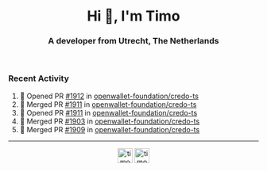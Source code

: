 <h1 align="center">Hi 👋, I'm Timo</h1>
<h3 align="center">A developer from Utrecht, The Netherlands</h3>
<br/>
<!-- https://github.com/rahuldkjain/github-profile-readme-generator --!>

<!--  <p align="left"><img src="https://github-readme-stats.vercel.app/api?username=timoglastra&show_icons=true&count_private=true&" alt="timoglastra" /></p> --!>

<!--
Github language stats
<p align="left"><img src="https://github-readme-stats.vercel.app/api/top-langs/?username=timoglastra&layout=compact" alt="timoglastra" /><p>
-->

<!-- Codestats language stats -->
<!-- <p align="left"><img src="https://codestats-readme.vercel.app/api/top-langs/?username=timoglastra&layout=compact&language_count=12" alt="timoglastra" /><p>    --!>
  
<h3>Recent Activity</h3>

<!--START_SECTION:activity-->
1. 💪 Opened PR [#1912](https://github.com/openwallet-foundation/credo-ts/pull/1912) in [openwallet-foundation/credo-ts](https://github.com/openwallet-foundation/credo-ts)
2. 🎉 Merged PR [#1911](https://github.com/openwallet-foundation/credo-ts/pull/1911) in [openwallet-foundation/credo-ts](https://github.com/openwallet-foundation/credo-ts)
3. 💪 Opened PR [#1911](https://github.com/openwallet-foundation/credo-ts/pull/1911) in [openwallet-foundation/credo-ts](https://github.com/openwallet-foundation/credo-ts)
4. 🎉 Merged PR [#1903](https://github.com/openwallet-foundation/credo-ts/pull/1903) in [openwallet-foundation/credo-ts](https://github.com/openwallet-foundation/credo-ts)
5. 🎉 Merged PR [#1909](https://github.com/openwallet-foundation/credo-ts/pull/1909) in [openwallet-foundation/credo-ts](https://github.com/openwallet-foundation/credo-ts)
<!--END_SECTION:activity-->

---

<p align="center">
<a href="https://twitter.com/timoglastra" target="blank"><img align="center" src="https://cdn.jsdelivr.net/npm/simple-icons@3.0.1/icons/twitter.svg" alt="timoglastra" height="30" width="30" /></a>
<a href="https://linkedin.com/in/timoglastra" target="blank"><img align="center" src="https://cdn.jsdelivr.net/npm/simple-icons@3.0.1/icons/linkedin.svg" alt="timoglastra" height="30" width="30" /></a>
</p>



